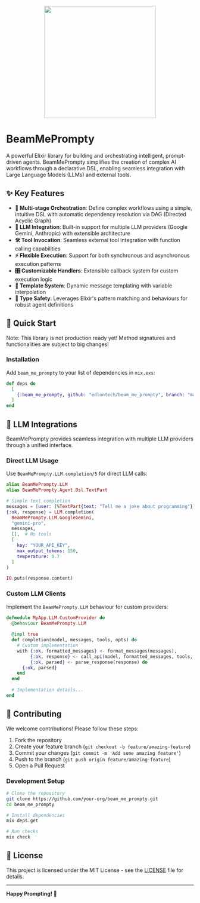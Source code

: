 <p align="center">
  <img width="300" height="300" src="https://iili.io/31BBn9I.th.png">
</p>

# BeamMePrompty

A powerful Elixir library for building and orchestrating intelligent, prompt-driven agents. BeamMePrompty simplifies the creation of complex AI workflows through a declarative DSL, enabling seamless integration with Large Language Models (LLMs) and external tools.

## ✨ Key Features

- **🔗 Multi-stage Orchestration**: Define complex workflows using a simple, intuitive DSL with automatic dependency resolution via DAG (Directed Acyclic Graph)
- **🤖 LLM Integration**: Built-in support for multiple LLM providers (Google Gemini, Anthropic) with extensible architecture
- **🛠️ Tool Invocation**: Seamless external tool integration with function calling capabilities
- **⚡ Flexible Execution**: Support for both synchronous and asynchronous execution patterns
- **🎛️ Customizable Handlers**: Extensible callback system for custom execution logic
- **📝 Template System**: Dynamic message templating with variable interpolation
- **🔧 Type Safety**: Leverages Elixir's pattern matching and behaviours for robust agent definitions

## 🚀 Quick Start

Note: This library is not production ready yet! Method signatures and functionalities are subject to big changes!

### Installation

Add `beam_me_prompty` to your list of dependencies in `mix.exs`:

```elixir
def deps do
  [
    {:beam_me_prompty, github: "edlontech/beam_me_prompty", branch: "main"}
  ]
end
```

## 🤖 LLM Integrations

BeamMePrompty provides seamless integration with multiple LLM providers through a unified interface.

### Direct LLM Usage

Use `BeamMePrompty.LLM.completion/5` for direct LLM calls:

```elixir
alias BeamMePrompty.LLM
alias BeamMePrompty.Agent.Dsl.TextPart

# Simple text completion
messages = [user: [%TextPart{text: "Tell me a joke about programming"}]]
{:ok, response} = LLM.completion(
  BeamMePrompty.LLM.GoogleGemini,
  "gemini-pro",
  messages,
  [],  # No tools
  [
    key: "YOUR_API_KEY",
    max_output_tokens: 150,
    temperature: 0.7
  ]
)

IO.puts(response.content)
```

### Custom LLM Clients

Implement the `BeamMePrompty.LLM` behaviour for custom providers:

```elixir
defmodule MyApp.LLM.CustomProvider do
  @behaviour BeamMePrompty.LLM
  
  @impl true
  def completion(model, messages, tools, opts) do
    # Custom implementation
    with {:ok, formatted_messages} <- format_messages(messages),
         {:ok, response} <- call_api(model, formatted_messages, tools, opts),
         {:ok, parsed} <- parse_response(response) do
      {:ok, parsed}
    end
  end
  
  # Implementation details...
end
```

## 🤝 Contributing

We welcome contributions! Please follow these steps:

1. Fork the repository
2. Create your feature branch (`git checkout -b feature/amazing-feature`)
3. Commit your changes (`git commit -m 'Add some amazing feature'`)
4. Push to the branch (`git push origin feature/amazing-feature`)
5. Open a Pull Request

### Development Setup

```bash
# Clone the repository
git clone https://github.com/your-org/beam_me_prompty.git
cd beam_me_prompty

# Install dependencies
mix deps.get

# Run checks
mix check
```

## 📄 License

This project is licensed under the MIT License - see the [LICENSE](LICENSE.md) file for details.

---

**Happy Prompting! 🎉**
